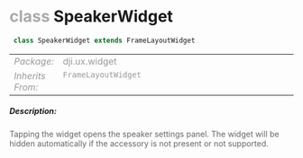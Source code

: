 <div class="article"><h1 ><font color="#AAA">class </font>SpeakerWidget</h1></div>

~~~java
 class SpeakerWidget extends FrameLayoutWidget 
~~~

<html><table class="table-supportedby"><tr valign="top"><td width=15%><font color="#999"><i>Package:</i></td><td width=85%><font color="#999">dji.ux.widget</td></tr><tr valign="top"><td width=15%><font color="#999"><i>Inherits From:</i></td><td width=85%><font color="#999"><code>FrameLayoutWidget</code></td></tr></table></html>



##### Description:



<font color="#666">Tapping the widget opens the speaker settings panel. The widget will be hidden automatically if the accessory is not present or not supported.


